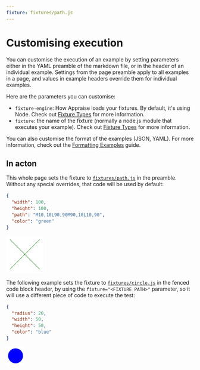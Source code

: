 ```yaml
---
fixture: fixtures/path.js
---
```


# Customising execution

You can customise the execution of an example by setting parameters either in the YAML preamble of the markdown file, or in the header of an individual example. Settings from the page preamble apply to all examples in a page, and values in example headers override them for individual examples. 

Here are the parameters you can customise:

* `fixture-engine`: How Appraise loads your fixtures. By default, it's using Node. Check out [Fixture Types](fixture-types.md) for more information.
* `fixture`: the name of the fixture (normally a node.js module that executes your example). Check out [Fixture Types](fixture-types.md) for more information.

You can also customise the format of the examples (JSON, YAML). For more information, check out the [Formatting Examples](formatting-examples.md) guide.

## In acton

This whole page sets the fixture to [`fixtures/path.js`](fixtures/path.js) in the preamble. Without any special overrides, that code will be used by default:

~~~json example="green x"
{
  "width": 100,
  "height": 100,
  "path": "M10,10L90,90M90,10L10,90",
  "color": "green"
}
~~~

![green x](images/greenx-cfb4738f-daa3-469d-a525-a66a9969fe89.png)

The following example sets the fixture to [`fixtures/circle.js`](fixtures/circle.js) in the fenced code block header, by using the `fixture="<FIXTURE PATH>"` parameter, so it will use a different piece of code to execute the test:

~~~json example="blue circle" fixture="fixtures/circle.js"
{
  "radius": 20,
  "width": 50,
  "height": 50,
  "color": "blue"
}
~~~

![blue circle](images/bluecircle-863293a7-e5f2-41b2-9f59-d73845cc5cfd.png)



